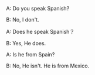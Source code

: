 A: Do you speak Spanish?

B: No, I don't.

A: Does he speak Spanish？

B: Yes, He does.

A: Is he from Spain?

B: No, He isn't. He is from Mexico.
